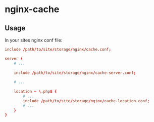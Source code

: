 # nginx-cache

## Usage
In your sites nginx conf file:

```conf
include /path/to/site/storage/nginx/cache.conf;

server {
	# ...
	
	include /path/to/site/storage/nginx/cache-server.conf;
	
	# ...
	
	location ~ \.php$ {
		# ...
		include /path/to/site/storage/nginx/cache-location.conf;
		# ...
	}
}
```
